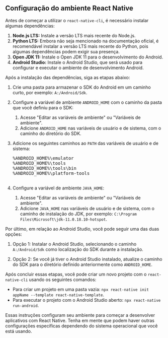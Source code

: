<h2>Configuração do ambiente React Native</h2>

<p>Antes de começar a utilizar o <code>react-native-cli</code>, é necessário instalar algumas dependências:</p>

<ol>
  <li><strong>Node.js LTS:</strong> Instale a versão LTS mais recente do Node.js.</li>
  <li><strong>Python LTS:</strong> Embora não seja mencionado na documentação oficial, é recomendável instalar a versão LTS mais recente do Python, pois algumas dependências podem exigir sua presença.</li>
  <li><strong>Open JDK 11:</strong> Instale o Open JDK 11 para o desenvolvimento do Android.</li>
  <li><strong>Android Studio:</strong> Instale o Android Studio, que será usado para configurar e executar o ambiente de desenvolvimento Android.</li>
</ol>

<p>Após a instalação das dependências, siga as etapas abaixo:</p>

<ol>
  <li>
    <p>Crie uma pasta para armazenar o SDK do Android em um caminho curto, por exemplo: <code>A:/Android/Sdk</code>.</p>
  </li>
  <li>
    <p>Configure a variável de ambiente <code>ANDROID_HOME</code> com o caminho da pasta que você definiu para o SDK:</p>
    <ol>
      <li>Acesse "Editar as variáveis de ambiente" ou "Variáveis de ambiente".</li>
      <li>Adicione <code>ANDROID_HOME</code> nas variáveis de usuário e de sistema, com o caminho do diretório do SDK.</li>
    </ol>
  </li>
  <li>
    <p>Adicione os seguintes caminhos ao <code>PATH</code> das variáveis de usuário e de sistema:</p>
    <pre>
%ANDROID_HOME%\emulator
%ANDROID_HOME%\tools
%ANDROID_HOME%\tools\bin
%ANDROID_HOME%\platform-tools
    </pre>
  </li>
  <li>
    <p>Configure a variável de ambiente <code>JAVA_HOME</code>:</p>
    <ol>
      <li>Acesse "Editar as variáveis de ambiente" ou "Variáveis de ambiente".</li>
      <li>Adicione <code>JAVA_HOME</code> nas variáveis de usuário e de sistema, com o caminho de instalação do JDK, por exemplo: <code>C:\Program Files\Microsoft\jdk-11.0.18.10-hotspot</code>.</li>
    </ol>
  </li>
</ol>

<p>Por último, em relação ao Android Studio, você pode seguir uma das duas opções:</p>

<ol>
  <li>
    <p>Opção 1: Instalar o Android Studio, selecionando o caminho <code>A:/Android/Sdk</code> como localização do SDK durante a instalação.</p>
  </li>
  <li>
    <p>Opção 2: Se você já tiver o Android Studio instalado, atualize o caminho do SDK para o diretório definido anteriormente como <code>ANDROID_HOME</code>.</p>
  </li>
</ol>

<p>Após concluir essas etapas, você pode criar um novo projeto com o <code>react-native-cli</code> usando os seguintes comandos:</p>

<ul>
  <li>Para criar um projeto em uma pasta vazia: <code>npx react-native init appName --template react-native-template</code>.</li>
  <li>Para executar o projeto com o Android Studio aberto: <code>npx react-native run-android</code>.</li>
</ul>

<p>Essas instruções configuram seu ambiente para começar a desenvolver aplicativos com React Native. Tenha em mente que podem haver outras configurações específicas dependendo do sistema operacional que você está usando.</p>
